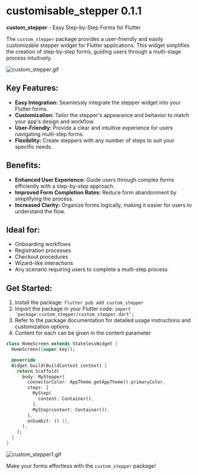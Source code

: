 # customisable_stepper 0.1.1

**custom_stepper** - Easy Step-by-Step Forms for Flutter

The `custom_stepper` package provides a user-friendly and easily customizable stepper widget for Flutter applications. This widget simplifies the creation of step-by-step forms, guiding users through a multi-stage process intuitively.

![custom_stepper.gif](https://github.com/sooryx/custom_stepper_package/blob/main/custom_stepper.gif)

## Key Features:

- **Easy Integration:** Seamlessly integrate the stepper widget into your Flutter forms.
- **Customization:** Tailor the stepper's appearance and behavior to match your app's design and workflow.
- **User-Friendly:** Provide a clear and intuitive experience for users navigating multi-step forms.
- **Flexibility:** Create steppers with any number of steps to suit your specific needs.

## Benefits:

- **Enhanced User Experience:** Guide users through complex forms efficiently with a step-by-step approach.
- **Improved Form Completion Rates:** Reduce form abandonment by simplifying the process.
- **Increased Clarity:** Organize forms logically, making it easier for users to understand the flow.

## Ideal for:

- Onboarding workflows
- Registration processes
- Checkout procedures
- Wizard-like interactions
- Any scenario requiring users to complete a multi-step process

## Get Started:

1. Install the package: `flutter pub add custom_stepper`
2. Import the package in your Flutter code: `import 'package:custom_stepper/custom_stepper.dart';`
3. Refer to the package documentation for detailed usage instructions and customization options.
4. Content for each can be given in the content parameter

```dart
class HomeScreen extends StatelessWidget {
  HomeScreen({super.key});

  @override
  Widget build(BuildContext context) {
    return Scaffold(
      body: MyStepper(
        connectorColor: AppTheme.getAppTheme().primaryColor,
        steps: [
          MyStep(
            content: Container(),
          ),
          MyStep(content: Container()),
        ],
        onSumbit: () {},
      ),
    );
  }
}
```

![custom_stepper1.gif](custom_stepper1.gif)


Make your forms effortless with the `custom_stepper` package!

